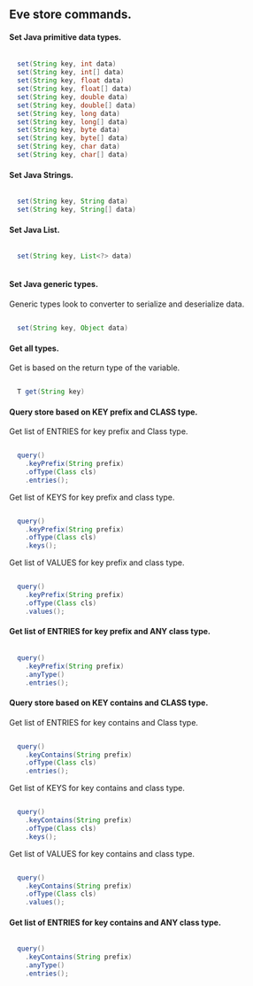 ## Eve store commands.

#### Set Java primitive data types.

```java
  
  set(String key, int data)
  set(String key, int[] data)
  set(String key, float data)
  set(String key, float[] data)
  set(String key, double data)
  set(String key, double[] data)
  set(String key, long data)
  set(String key, long[] data)
  set(String key, byte data)
  set(String key, byte[] data)
  set(String key, char data)
  set(String key, char[] data)

```

#### Set Java Strings.

```java

  set(String key, String data)
  set(String key, String[] data)

```

#### Set Java List.

```java

  set(String key, List<?> data)
  
```

#### Set Java generic types.

Generic types look to converter to serialize and deserialize data.

```java

  set(String key, Object data)

```

#### Get all types.

Get is based on the return type of the variable.

```java

  T get(String key)

```

#### Query store based on KEY prefix and CLASS type.

Get list of ENTRIES for key prefix and Class type.

```java 

  query()
    .keyPrefix(String prefix)
    .ofType(Class cls)
    .entries();

```

Get list of KEYS for key prefix and class type.

```java 

  query()
    .keyPrefix(String prefix)
    .ofType(Class cls)
    .keys();

```

Get list of VALUES for key prefix and class type.

```java 

  query()
    .keyPrefix(String prefix)
    .ofType(Class cls)
    .values();

```

#### Get list of ENTRIES for key prefix and ANY class type.

```java 

  query()
    .keyPrefix(String prefix)
    .anyType()
    .entries();

```

#### Query store based on KEY contains and CLASS type.

Get list of ENTRIES for key contains and Class type.

```java 

  query()
    .keyContains(String prefix)
    .ofType(Class cls)
    .entries();

```

Get list of KEYS for key contains and class type.

```java 

  query()
    .keyContains(String prefix)
    .ofType(Class cls)
    .keys();

```

Get list of VALUES for key contains and class type.

```java 

  query()
    .keyContains(String prefix)
    .ofType(Class cls)
    .values();

```

#### Get list of ENTRIES for key contains and ANY class type.

```java 

  query()
    .keyContains(String prefix)
    .anyType()
    .entries();

```
